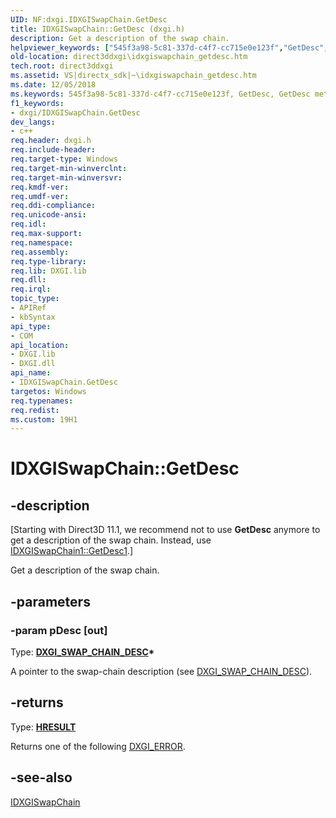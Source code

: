 ```yaml
---
UID: NF:dxgi.IDXGISwapChain.GetDesc
title: IDXGISwapChain::GetDesc (dxgi.h)
description: Get a description of the swap chain.
helpviewer_keywords: ["545f3a98-5c81-337d-c4f7-cc715e0e123f","GetDesc","GetDesc method [DXGI]","GetDesc method [DXGI]","IDXGISwapChain interface","IDXGISwapChain interface [DXGI]","GetDesc method","IDXGISwapChain.GetDesc","IDXGISwapChain::GetDesc","direct3ddxgi.idxgiswapchain_getdesc","dxgi/IDXGISwapChain::GetDesc"]
old-location: direct3ddxgi\idxgiswapchain_getdesc.htm
tech.root: direct3ddxgi
ms.assetid: VS|directx_sdk|~\idxgiswapchain_getdesc.htm
ms.date: 12/05/2018
ms.keywords: 545f3a98-5c81-337d-c4f7-cc715e0e123f, GetDesc, GetDesc method [DXGI], GetDesc method [DXGI],IDXGISwapChain interface, IDXGISwapChain interface [DXGI],GetDesc method, IDXGISwapChain.GetDesc, IDXGISwapChain::GetDesc, direct3ddxgi.idxgiswapchain_getdesc, dxgi/IDXGISwapChain::GetDesc
f1_keywords:
- dxgi/IDXGISwapChain.GetDesc
dev_langs:
- c++
req.header: dxgi.h
req.include-header: 
req.target-type: Windows
req.target-min-winverclnt: 
req.target-min-winversvr: 
req.kmdf-ver: 
req.umdf-ver: 
req.ddi-compliance: 
req.unicode-ansi: 
req.idl: 
req.max-support: 
req.namespace: 
req.assembly: 
req.type-library: 
req.lib: DXGI.lib
req.dll: 
req.irql: 
topic_type:
- APIRef
- kbSyntax
api_type:
- COM
api_location:
- DXGI.lib
- DXGI.dll
api_name:
- IDXGISwapChain.GetDesc
targetos: Windows
req.typenames: 
req.redist: 
ms.custom: 19H1
---
```


# IDXGISwapChain::GetDesc


## -description


<p class="CCE_Message">[Starting with Direct3D 11.1, we recommend not to use <b>GetDesc</b> anymore to get a description of the swap chain. Instead, use <a href="https://docs.microsoft.com/windows/desktop/api/dxgi1_2/nf-dxgi1_2-idxgiswapchain1-getdesc1">IDXGISwapChain1::GetDesc1</a>.]

Get a description of the swap chain.


## -parameters




### -param pDesc [out]

Type: <b><a href="https://docs.microsoft.com/windows/desktop/api/dxgi/ns-dxgi-dxgi_swap_chain_desc">DXGI_SWAP_CHAIN_DESC</a>*</b>

A pointer to the swap-chain description (see <a href="https://docs.microsoft.com/windows/desktop/api/dxgi/ns-dxgi-dxgi_swap_chain_desc">DXGI_SWAP_CHAIN_DESC</a>).


## -returns



Type: <b><a href="/windows/win32/com/structure-of-com-error-codes">HRESULT</a></b>

Returns one of the following <a href="https://docs.microsoft.com/windows/desktop/direct3ddxgi/dxgi-error">DXGI_ERROR</a>.




## -see-also




<a href="https://docs.microsoft.com/windows/desktop/api/dxgi/nn-dxgi-idxgiswapchain">IDXGISwapChain</a>
 

 

